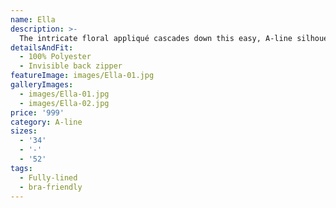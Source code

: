 ```yaml
---
name: Ella
description: >-
  The intricate floral appliqué cascades down this easy, A-line silhouette. With cap sleeves that truly seem to float down the shoulders and an illusion tulle back that showcases stunning embroidery, what’s not to love? Featuring a deep V-neckline and side slit in the skirt, Ella is the softest kind of romance.
detailsAndFit:
  - 100% Polyester
  - Invisible back zipper
featureImage: images/Ella-01.jpg
galleryImages:
  - images/Ella-01.jpg
  - images/Ella-02.jpg
price: '999'
category: A-line
sizes:
  - '34'
  - '-'
  - '52'
tags:
  - Fully-lined
  - bra-friendly
---
```


